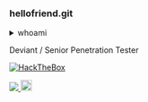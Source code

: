 ### hellofriend.git

<details>
  <summary>whoami</summary>
 </details>

Deviant / Senior Penetration Tester

[![HackTheBox](http://www.hackthebox.eu/badge/image/96780)](https://app.hackthebox.eu/profile/96780)


  </a>
  <a href="https://twitter.com/FreeZeroDays">
    <img src="https://img.shields.io/twitter/follow/freezerodays?style=social">
  </a>
  
   <a href="https://ko-fi.com/deviantsec">
    <img src="https://cdn.buymeacoffee.com/buttons/default-black.png" alt="Buy Me A Coffee" height="20px">
  </a>

